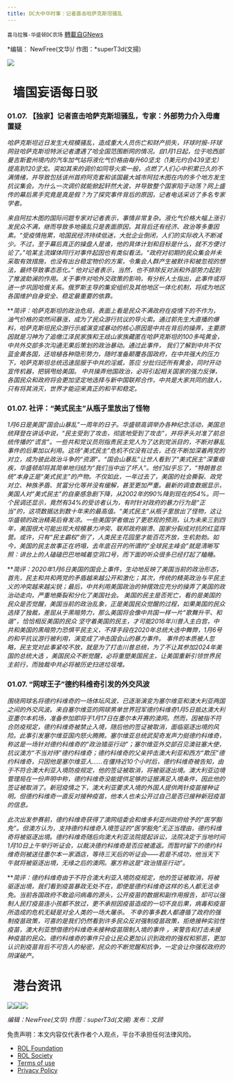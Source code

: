 ```yaml
---
title: DC大中华时事：记者直击哈萨克斯坦骚乱
---
```

`喜马拉雅-华盛顿DC农场` [轉載自GNews](https://gnews.org/zh-hans/1834170/)

*编辑： NewFree(文华)/ 作图：*superT3d(文揚)

![](http://himalayawashingtondc.org/wp-content/uploads/2021/08/ScreenShot-2021-08-01-at-17.25.09@2x.png)

#   墙国妄语每日驳

### 01.07. 【独家】记者直击哈萨克斯坦骚乱，专家：外部势力介入毋庸置疑

*哈萨克斯坦近日发生大规模骚乱，造成重大人员伤亡和财产损失，环球时报-环球网驻哈萨克斯坦特派记者遭遇了哈全国范围断网的情况。自1月1日起，位于哈西部曼吉斯套州境内的汽车加气站将液化气价格由每升60坚戈（1美元约合439坚戈）提高到120坚戈。突如其来的调价如同导火索一般，点燃了人们心中积累已久的不满情绪，并导致包括该州首府阿克套和该国最大城市阿拉木图在内的多个地方发生抗议集会。为什么一次调价就能掀起轩然大波，并导致整个国家陷于动荡？网上盛传的幕后黑手究竟是真是假？为了探究事件背后的原因，记者电话采访了多名专家学者。*

*来自阿拉木图的国际问题专家对记者表示，事情非常复杂。液化气价格大幅上涨引发民众不满，继而导致多地骚乱只是表面原因，其背后还有经济、政治等多重因素。“受疫情拖累，哈国民经济持续低迷，大批企业倒闭，人们的实际收入不断减少。不过，至于幕后真正的操盘人是谁，他的具体计划和目标是什么，就不方便讨论了。”哈某主流媒体同行对事件起因也有类似看法。“政府对初期的民众集会并未采取有效措施，也没有出台稳定物价的方案，令集会人群产生被默许和被忽视的想法，最终导致事态恶化。” 他对记者表示，当然，也不排除反对派和外部势力起到了推波助澜的作用。关于事件对哈外交政策的影响，有分析人士指出，此事件或将进一步巩固哈俄关系。俄罗斯主导的集安组织及其他地区一体化机制，将成为地区各国维护自身安全、稳定最重要的依靠。*

***简评：*哈萨克斯坦的政治危局，表面上看是民众不满政府在疫情下的不作为，油气价格的突然间暴涨，成为了民众游行抗议的导火索。通过郭先生大直播的爆料，哈萨克斯坦民众游行示威演变成暴动的核心原因是中共在背后的操弄，主要原因就是习神为了追缴江泽民家族和王歧山家族藏匿在哈萨克斯坦的100多吨黄金，中共外交部多次沟通无果后策划的政治暴动。通过此事件， 我们了解到中共不仅蓝金黄各国，还培植各种隐形势力，随时准备颠覆各国政府，在中共强大的压力下，哈萨克斯坦总统迅速屈服于中共的淫威，答应 分批归还所有黄金，同时开动宣传机器，把锅甩给美国。 中共操弄他国政治，必将引起相关国家的强力反弹，各国民众和政府将会更加坚定地选择与新中国联邦合作，中共是大家共同的敌人，只有将其消灭，世界才能迎来真正的和平和稳定。**

### 01.07. 社评：“美式民主”从瓶子里放出了怪物

*1月6日是美国“国会山暴乱”一周年的日子。华盛顿高调举办各种纪念活动，美国总统拜登在讲话中说，“民主受到了攻击，彻底地受到了攻击”，并将矛头对准了前总统传播的“谎言”。一些共和党议员则指责民主党人为了达到党派目的，不断对暴乱事件的后果加以利用。这场“美式民主”危机不仅没有过去，还在不断加深着两党的对立，成为彼此政治斗争的“资源”。“国会山暴乱”让世人看到了“美式民主”深重痼疾，华盛顿却将其简单地归结为“我们当中出了坏人”。他们似乎忘了，“特朗普总统”本身正是“美式民主”的产物。不仅如此，一年过去了，美国的社会撕裂、政党对立、种族矛盾、贫富分化等并没有缓解，甚至更加严重。最新的调查数据显示，美国人对“美式民主”的自豪感急剧下降，从2002年的90%降到现在的54%。同一个民调还显示，竟然有34%的受访者认为，有时针对政府的暴力行为是“正当”的，这项数据达到数十年来的最高值。“美式民主”从瓶子里放出了怪物，这让华盛顿的政治精英后脊发凉。一些美国学者做出了更悲观的预测，认为未来三到四年，美国很大可能出现大规模暴力冲突、联邦政府崩溃、国家分裂成对抗的红蓝阵营。或许，只有“民主霸权”倒了，人类民主花园里才能百花齐放，生机勃勃。如今，美国的民主故事正在坍塌，去年底召开的所谓的“全球民主峰会”就是清晰写照：讲台上的人磕磕巴巴地喊着空洞口号，而下面的听众很多已经打起了瞌睡。*

***简评：*2020年1月6日美国的国会上事件，生动地反映了美国当前的政治形态，首先，民主和共和两党的矛盾越来越公开和激化；其次，传统的精英政治与平民主义的冲突越来越尖锐；最后，中共利用美国政治的钟摆效应充分的操弄了美国的政治动走向，严重地撕裂和分化了美国社会。 美国的民主是否死亡，看的是美国的民众是否觉醒，美国当前的政治乱象，正是美国民众觉醒的过程，如果美国的民众选择了独裁，差屈从于黑暗势力，那么美国将会像中共国一样一片“歌舞升平、和谐”，恰恰相反美国的民众 坚守着美国的民主，才可能2016年川普入主白宫，中共和美国的黑暗势力恐惧平民主义，不择手段在2020年总统大选中舞弊，1月6号的和平抗议游行被利用，演变成了冲击国会山的暴力事件。 事件的本质被人忽略，民主党对此事紧咬不放，就是为了打击川普总统，为了不让其参加2024年美国的总统大选 ，美国民众不断觉醒，必将重塑美国民主，让美国重新引领世界民主前行，而独裁中共必将被历史扫进垃圾堆。**

### 01.07. “网球王子”德约科维奇引发的外交风波

*围绕网球名将德约科维奇的一场体坛风波，已逐渐演变为塞尔维亚和澳大利亚两国之间的外交风波。来自塞尔维亚的网球男单世界冠军德约科维奇1月5日抵达澳大利亚墨尔本机场，准备参加即将于1月17日在墨尔本开赛的澳网。然而，因被指不符合防疫规定，德约科维奇被禁止入境，随后他的签证被取消，面临驱逐出境的风险。此事引发塞尔维亚国内怒火腾腾。塞尔维亚总统武契奇发声力挺德约科维奇，称这是一场针对德约科维奇的“政治猎巫行动”；塞尔维亚外交部召见澳驻塞大使，抗议澳方“不当对待”德约科维奇；德约科维奇的父亲抨击澳大利亚和西方“欺压”德约科维奇，只因他是塞尔维亚人……在僵持近10个小时后，德约科维奇被告知，由于不符合澳大利亚入境防疫规定，他的签证被取消，将被驱逐出境。澳大利亚边境管理局在一份声明中称，德约科维奇没能提供足够的证据满足入境条件，因此他的签证被取消了。新冠疫情之下，澳大利亚要求入境的外国人提供两针疫苗接种证明。但德约科维奇一直反对接种疫苗，他本人也未公开过自己是否已接种新冠疫苗的信息。*

*此次出发参赛前，德约科维奇获得了澳网组委会和维多利亚州政府给予的“医学豁免”。但澳方认为，支持德约科维奇入境签证的“医学豁免”无正当理由，德约科维奇将被驱逐出境。德约科维奇随后向澳大利亚法院提起诉讼，法院决定于当地时间1月10日上午举行听证会，以裁决德约科维奇是否应被遣返。而暂时留下的德约科维奇则被送往墨尔本一家酒店，等待三天后的听证会——若是不成功，他当天下午就将被驱逐出境，无缘之后的澳网。塞方称这是“政治猎巫行动”。*

***简评：*德约科维奇由于不符合澳大利亚入境防疫规定，他的签证被取消，将被驱逐出境，我们看到疫苗暴政无处不在，即使是德约科维奇这样的名人都无法幸免。当前各国政府不敢追问病毒的源头，公开疫苗的数据和副作用报告，却可以强制人民打疫苗连小孩都不放过，更不承担因疫苗造成的一切不良后果，病毒和疫苗所造成的危机无疑是对全人类的一场大屠杀。 不幸的事多数人都遵循了政府的强制疫苗政策，可喜的是我们仍然看到许多民众反对强制疫苗政策，拒绝接种实验性疫苗，澳大利亚想借德约科维奇未接种疫苗限制入境的事件 ，来警告和打击未接种疫苗的民众。德约科维奇的事件只会让民众更加认识到政府的强权和邪恶，更加认识到疫苗背后不可告人的秘密，民众的不断觉醒和抗争，一定会让你强权政府的阴谋破产。**

#   港台资讯
![](https://media.discordapp.net/attachments/858887785507323904/928875820875907072/1_cn.png?width=1043&amp;height=586)![](https://media.discordapp.net/attachments/858887785507323904/928875821555417128/3_cn.png?width=1043&amp;height=586)![](https://media.discordapp.net/attachments/858887785507323904/928875822184554506/2_cn.png?width=1043&amp;height=586)




*编辑：NewFree(文华)*
*作图：superT3d(文揚)
发布：文顾*

 

免责声明：本文内容仅代表作者个人观点，平台不承担任何法律风险。

- [ROL Foundation](https://rolfoundation.org/)
- [ROL Society](https://rolsociety.org/)
- [Terms of use](https://gnews.org/terms-of-use-3/)
- [Privacy Policy](https://gnews.org/privacy-policy/)
